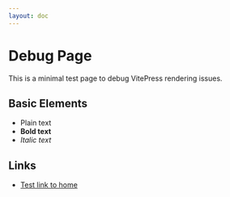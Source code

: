 ```yaml
---
layout: doc
---
```


# Debug Page

This is a minimal test page to debug VitePress rendering issues.

## Basic Elements

- Plain text
- **Bold text**
- *Italic text*

## Links

- [Test link to home](/) 